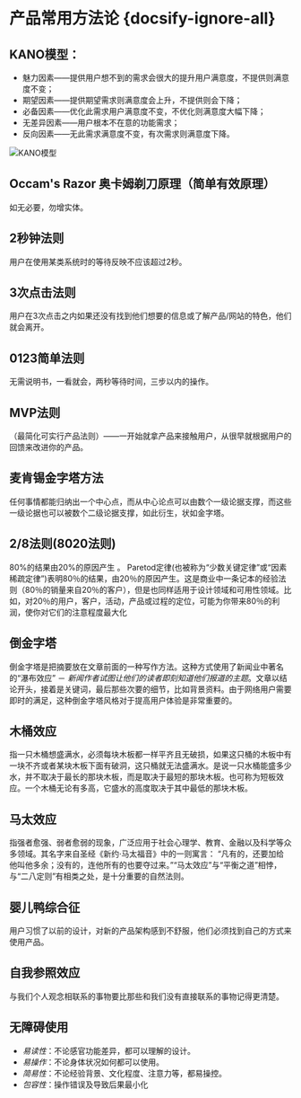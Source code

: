 # 产品常用方法论 {docsify-ignore-all}

## KANO模型：

* 魅力因素——提供用户想不到的需求会很大的提升用户满意度，不提供则满意度不变；
* 期望因素——提供期望需求则满意度会上升，不提供则会下降；
* 必备因素——优化此需求用户满意度不变，不优化则满意度大幅下降；
* 无差异因素——用户根本不在意的功能需求；
* 反向因素——无此需求满意度不变，有次需求则满意度下降。

![KANO模型](https://static.jovi.cc/1_MvE5UKwENsO82KmIRbucFg.png)

## Occam's Razor 奥卡姆剃刀原理（简单有效原理）

如无必要，勿增实体。

## 2秒钟法则

用户在使用某类系统时的等待反映不应该超过2秒。

## 3次点击法则

用户在3次点击之内如果还没有找到他们想要的信息或了解产品/网站的特色，他们就会离开。

## 0123简单法则  

无需说明书，一看就会，两秒等待时间，三步以内的操作。

## MVP法则

（最简化可实行产品法则）——一开始就拿产品来接触用户，从很早就根据用户的回馈来改进你的产品。

## 麦肯锡金字塔方法

任何事情都能归纳出一个中心点，而从中心论点可以由数个一级论据支撑，而这些一级论据也可以被数个二级论据支撑，如此衍生，状如金字塔。

## 2/8法则(8020法则)

80%的结果由20%的原因产生 。 
Paretod定律(也被称为“少数关键定律”或“因素稀疏定律”)表明80％的结果，由20％的原因产生。这是商业中一条记本的经验法则（80％的销量来自20％的客户），但是也同样适用于设计领域和可用性领域。比如，对20％的用户，客户，活动，产品或过程的定位，可能为你带来80％的利润，使你对它们的注意程度最大化

## 倒金字塔

倒金字塔是把摘要放在文章前面的一种写作方法。这种方式使用了新闻业中著名的“瀑布效应” － *新闻作者试图让他们的读者即刻知道他们报道的主题*。文章以结论开头，接着是关键词，最后那些次要的细节，比如背景资料。由于网络用户需要即时的满足，这种倒金字塔风格对于提高用户体验是非常重要的。

## 木桶效应

指一只木桶想盛满水，必须每块木板都一样平齐且无破损，如果这只桶的木板中有一块不齐或者某块木板下面有破洞，这只桶就无法盛满水。是说一只水桶能盛多少水，并不取决于最长的那块木板，而是取决于最短的那块木板。也可称为短板效应。一个木桶无论有多高，它盛水的高度取决于其中最低的那块木板。

## 马太效应

指强者愈强、弱者愈弱的现象，广泛应用于社会心理学、教育、金融以及科学等众多领域。其名字来自圣经《新约·马太福音》中的一则寓言： “凡有的，还要加给他叫他多余；没有的，连他所有的也要夺过来。”“马太效应”与“平衡之道”相悖，与“二八定则”有相类之处，是十分重要的自然法则。

## 婴儿鸭综合征

用户习惯了以前的设计，对新的产品架构感到不舒服，他们必须找到自己的方式来使用产品。

## 自我参照效应

与我们个人观念相联系的事物要比那些和我们没有直接联系的事物记得更清楚。

## 无障碍使用

* *易读性*：不论感官功能差异，都可以理解的设计。
* *易操作*：不论身体状况如何都可以使用。
* *简易性*：不论经验背景、文化程度、注意力等，都易操控。
* *包容性*：操作错误及导致后果最小化